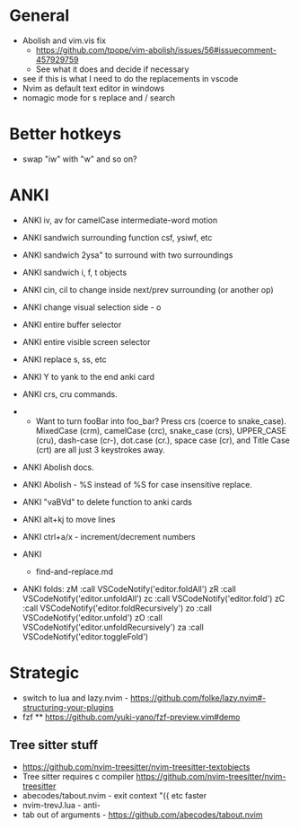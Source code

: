 # General

- Abolish and vim.vis fix
  - https://github.com/tpope/vim-abolish/issues/56#issuecomment-457929759
  - See what it does and decide if necessary
- see if this is what I need to do the replacements in vscode
- Nvim as default text editor in windows
- nomagic mode for s replace and / search

# Better hotkeys

- swap "iw" with "w" and so on?

# ANKI

- ANKI iv, av for camelCase intermediate-word motion
- ANKI sandwich surrounding function csf, ysiwf, etc
- ANKI sandwich 2ysa" to surround with two surroundings
- ANKI sandwich i, f, t objects
- ANKI cin<surrounding>, cil<surrounding> to change inside next/prev surrounding (or another op)
- ANKI change visual selection side - o
- ANKI entire buffer selector
- ANKI entire visible screen selector
- ANKI replace <leader>s, <leader><leader>ss, etc
- ANKI Y to yank to the end anki card
- ANKI crs, cru commands.
- - Want to turn fooBar into foo_bar? Press crs (coerce to snake_case). MixedCase (crm), camelCase (crc), snake_case (crs), UPPER_CASE (cru), dash-case (cr-), dot.case (cr.), space case (cr<space>), and Title Case (crt) are all just 3 keystrokes away.
- ANKI Abolish docs.
- ANKI Abolish - %S instead of %S for case insensitive replace.
- ANKI "vaBVd" to delete function to anki cards
- ANKI alt+kj to move lines
- ANKI ctrl+a/x - increment/decrement numbers

- ANKI

  - find-and-replace.md

- ANKI folds:
  zM :call VSCodeNotify('editor.foldAll')<CR>
  zR :call VSCodeNotify('editor.unfoldAll')<CR>
  zc :call VSCodeNotify('editor.fold')<CR>
  zC :call VSCodeNotify('editor.foldRecursively')<CR>
  zo :call VSCodeNotify('editor.unfold')<CR>
  zO :call VSCodeNotify('editor.unfoldRecursively')<CR>
  za :call VSCodeNotify('editor.toggleFold')<CR>

# Strategic

- switch to lua and lazy.nvim - https://github.com/folke/lazy.nvim#-structuring-your-plugins
- fzf
  \*\* https://github.com/yuki-yano/fzf-preview.vim#demo

## Tree sitter stuff

- https://github.com/nvim-treesitter/nvim-treesitter-textobjects
- Tree sitter requires c compiler https://github.com/nvim-treesitter/nvim-treesitter
- abecodes/tabout.nvim - exit context "({ etc faster
- nvim-trevJ.lua - anti-<S-J>
- tab out of arguments - https://github.com/abecodes/tabout.nvim
